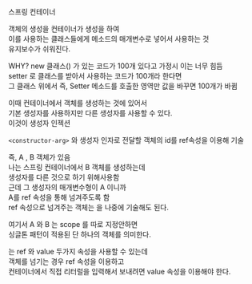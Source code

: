 스프링 컨테이너  

객체의 생성을 컨테이너가 생성을 하여     
이를 사용하는 클래스들에게 메소드의 매개변수로 넣어서 사용하는 것     
유지보수가 쉬워진다.     
   
WHY? 
new 클래스() 가 있는 코드가 100개 있다고 가정시 이는 너무 힘듬  
setter 로 클래스를 받아서 사용하는 코드가 100개라 한다면    
그 클래스 위에서 즉, Setter 메소드를 호출한 영역만 값을 바꾸면 100개가 바뀜    
       
이때 컨테이너에서 객체를 생성하는 것에 있어서    
기본 생성자를 사용하지만 다른 생성자를 사용할 수 있다.    
이것이 생성자 인젝션  
      
```<constructor-arg>``` 와 생성자 인자로 전달할 객체의 id를 ref속성을 이용해 기술  
     
즉, A , B 객체가 있음   
나는 스프링 컨테이너에서 B 객체를 생성하는데       
생성자를 다른 것으로 하기 위해<constructor-arg>사용함     
근데 그 생성자의 매개변수형이 A 이니까       
A를 ref 속성을 통해 넘겨주도록 함    
ref 속성으로 넘겨주는 객체는 <bean>을 나중에 기술해도 된다.     
  
여기서 A 와 B 는 scope 를 따로 지정안하면      
싱글톤 패턴이 적용된 단 하나의 객체를 의미한다.      
  
<constructor-arg> 는 ref 와 value 두가지 속성을 사용할 수 있는데  
객체를 넘기는 경우 ref 속성을 이용하고  
컨테이너에서 직접 리터럴을 입력해서 보내려면 value 속성을 이용해야 한다.  
